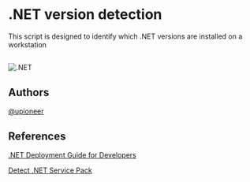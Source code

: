 
# .NET version detection

This script is designed to identify which .NET versions are installed on a workstation
## 

![.NET](https://archive.org/download/dotnet-1.1/dotnet_logo.png)
## Authors

[@upioneer](https://www.github.com/upioneer)


## References

[.NET Deployment Guide for Developers](https://learn.microsoft.com/en-us/dotnet/framework/deployment/deployment-guide-for-developers#detect-net-framework)

[Detect .NET Service Pack](https://learn.microsoft.com/en-us/troubleshoot/developer/dotnet/framework/general/determine-dotnet-versions-service-pack-levels)
